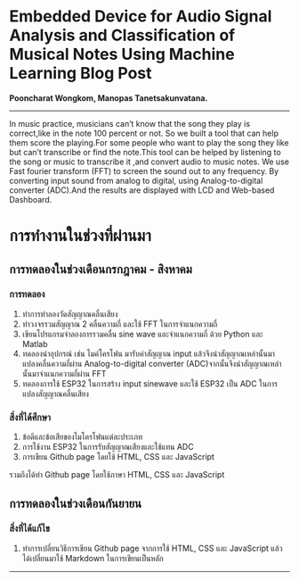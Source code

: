# Embedded Device for Audio Signal Analysis and Classification of Musical Notes Using Machine Learning Blog Post

**Pooncharat Wongkom, Manopas Tanetsakunvatana.**

---

In music practice, musicians can’t know that the song they play is correct,like in the note 100 percent or not. So we built a tool that can help them score the playing.For some people who want to play the song they like but can’t transcribe or find the note.This tool can be helped by listening to the song or music to transcribe it ,and convert audio to music notes.
We use Fast fourier transform (FFT) to screen the sound out to any frequency. By converting input sound from analog to digital, using Analog-to-digital converter (ADC).And the results are displayed with LCD and Web-based Dashboard.

# การทำงานในช่วงที่ผ่านมา
## การทดลองในช่วงเดือนกรกฎาคม - สิงหาคม
### การทดลอง
1. ทำการทำลองวัดสัญญาณคลื่นเสียง
2. ทำวงจรรวมสัญญาณ 2 คลื่นความถี่ และใช้ FFT ในการจำแนกความถี่
3. เขียนโปรแกรมจำลองการรวมคลื่น sine wave และจำแนกความถี่ ด้วย Python และ Matlab
4. ทดลองนำอุปกรณ์ เช่น ไมค์โครโฟน มารับค่าสัญญาณ input แล้วจึงนำสัญญาณเหล่านั้นมาแปลงคลื่นความถี่ผ่าน Analog-to-digital converter (ADC)จากนั้นจึงนำสัญญาณเหล่านั้นมาจำแนกความถี่ผ่าน FFT
5. ทดลองการใช้ ESP32 ในการสร้าง input sinewave และใช้ ESP32 เป็น ADC ในการแปลงสัญญาณคลื่นเสียง

### สิ่งที่ได้ศึกษา
1. ข้อดีและข้อเสียของไมโครโฟนแต่ละประเภท
2. การใช้งาน ESP32 ในการรับสัญญาณเสียงและใช้แทน ADC
3. การเขียน Github page โดยใช้ HTML, CSS และ JavaScript

รวมถึงได้ทำ Github page โดยใช้ภาษา HTML, CSS และ JavaScript

## การทดลองในช่วงเดือนกันยายน

### สิ่งที่ได้แก้ไข

1. ทำการเปลี่ยนวิธีการเขียน Github page จากการใช้ HTML, CSS และ JavaScript แล้วได้เปลี่ยนมาใช้ Markdown ในการเขียนเป็นหลัก






---

